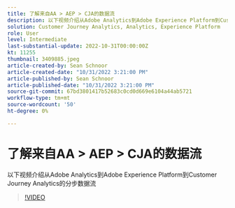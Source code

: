 ```yaml
---
title: 了解来自AA > AEP > CJA的数据流
description: 以下视频介绍从Adobe Analytics到Adobe Experience Platform到Customer Journey Analytics的分步数据流
solution: Customer Journey Analytics, Analytics, Experience Platform
role: User
level: Intermediate
last-substantial-update: 2022-10-31T00:00:00Z
kt: 11255
thumbnail: 3409885.jpeg
article-created-by: Sean Schnoor
article-created-date: "10/31/2022 3:21:00 PM"
article-published-by: Sean Schnoor
article-published-date: "10/31/2022 3:21:00 PM"
source-git-commit: 67bd3801417b52683c0cd0d669e6104a44ab5721
workflow-type: tm+mt
source-wordcount: '50'
ht-degree: 0%

---
```



# 了解来自AA > AEP > CJA的数据流

以下视频介绍从Adobe Analytics到Adobe Experience Platform到Customer Journey Analytics的分步数据流

>[!VIDEO](https://video.tv.adobe.com/v/3409885/?quality=12&learn=on)
